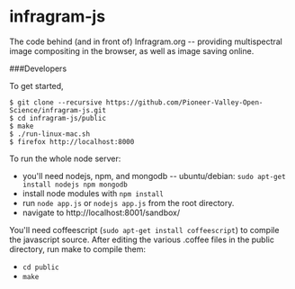 # infragram-js

The code behind (and in front of) Infragram.org -- providing multispectral image compositing in the browser, as well as image saving online.

###Developers

To get started,

    $ git clone --recursive https://github.com/Pioneer-Valley-Open-Science/infragram-js.git
    $ cd infragram-js/public
    $ make
    $ ./run-linux-mac.sh
    $ firefox http://localhost:8000

To run the whole node server:

* you'll need nodejs, npm, and mongodb -- ubuntu/debian: `sudo apt-get install nodejs npm mongodb`
* install node modules with `npm install`
* run `node app.js` or `nodejs app.js` from the root directory.
* navigate to http://localhost:8001/sandbox/

You'll need coffeescript (`sudo apt-get install coffeescript`) to compile the javascript source. After editing the various .coffee files in the public directory, run make to compile them:

* `cd public`
* `make`


